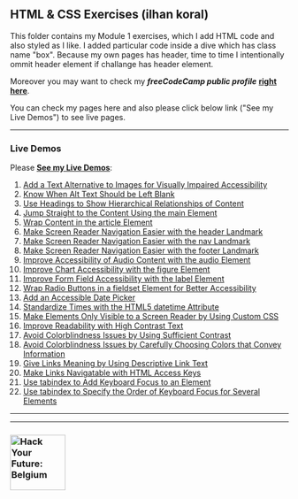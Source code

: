 ## HTML & CSS Exercises (ilhan koral)

This folder contains my Module 1 exercises, which I add HTML code and also styled as I like. I added particular code inside a dive which has class name "box". Because my own pages has header, time to time I intentionally ommit header element if challange has header element.

Moreover you may want to check my ***freeCodeCamp public profile*** **[right here](https://www.freecodecamp.org/ilhankoral)**.

You can check my pages here and also please click below link ("See my Live Demos") to see live pages. 

---

### Live Demos

Please [__See my Live Demos__](https://ikoral.github.io/HTML-CSS-GitHub/homework/module-exercices):

1. [Add a Text Alternative to Images for Visually Impaired Accessibility](./01-add-a-text-alternative.html)
1. [Know When Alt Text Should be Left Blank](./02-alt-text-should-be-left.html)
1. [Use Headings to Show Hierarchical Relationships of Content](./03-use-headings-hierarchical.html)
1. [Jump Straight to the Content Using the main Element](./04-jump-content-using-main.html)
1. [Wrap Content in the article Element](./05-wrap-content-in-article.html)
1. [Make Screen Reader Navigation Easier with the header Landmark](./06-screen-reader-easy-with-header.html)
1. [Make Screen Reader Navigation Easier with the nav Landmark](./07-screen-reader-easy-with-nav.html)
1. [Make Screen Reader Navigation Easier with the footer Landmark](./08-screen-reader-easy-with-footer.html)
1. [Improve Accessibility of Audio Content with the audio Element](./09-improve-accessibility-with-audio-element.html)
1. [Improve Chart Accessibility with the figure Element](./10-add-figure-element.html)
1. [Improve Form Field Accessibility with the label Element](./11-improve-form-with-label-using-for.html)
1. [Wrap Radio Buttons in a fieldset Element for Better Accessibility](./12-wrap-radio-with-fieldset.html)
1. [Add an Accessible Date Picker](./13-add-date-picker.html)
1. [Standardize Times with the HTML5 datetime Attribute](./)
1. [Make Elements Only Visible to a Screen Reader by Using Custom CSS](./)
1. [Improve Readability with High Contrast Text](/.)
1. [Avoid Colorblindness Issues by Using Sufficient Contrast](/.)
1. [Avoid Colorblindness Issues by Carefully Choosing Colors that Convey Information](/.)
1. [Give Links Meaning by Using Descriptive Link Text](/.)
1. [Make Links Navigatable with HTML Access Keys](/.)
1. [Use tabindex to Add Keyboard Focus to an Element](/.)
1. [Use tabindex to Specify the Order of Keyboard Focus for Several Elements](/.)


---
---
### <a href="https://hackyourfuture.be" target="_blank"><img src="https://user-images.githubusercontent.com/18554853/63941625-4c7c3d00-ca6c-11e9-9a76-8d5e3632fe70.jpg" width="100" height="100" alt="Hack Your Future: Belgium"></a>
